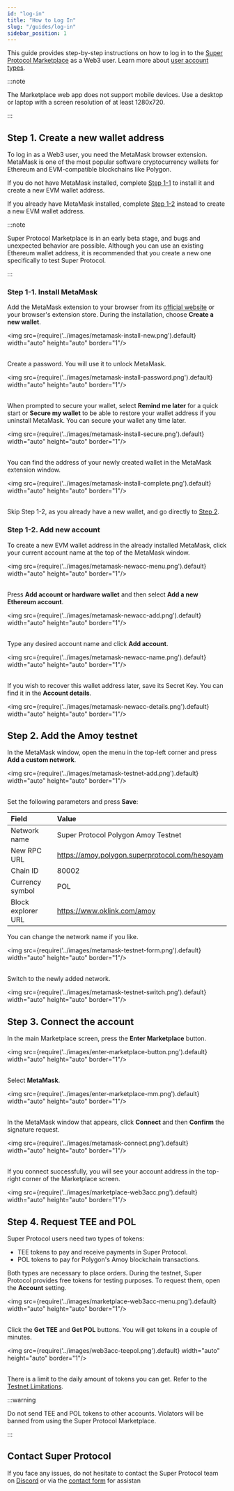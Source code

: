```yaml
---
id: "log-in"
title: "How to Log In"
slug: "/guides/log-in"
sidebar_position: 1
---
```


This guide provides step-by-step instructions on how to log in to the [Super Protocol Marketplace](https://marketplace.superprotocol.com/) as a Web3 user. Learn more about [user account types](/marketplace/account).

:::note

The Marketplace web app does not support mobile devices. Use a desktop or laptop with a screen resolution of at least 1280x720.

:::

## Step 1. Create a new wallet address

To log in as a Web3 user, you need the MetaMask browser extension. MetaMask is one of the most popular software cryptocurrency wallets for Ethereum and EVM-compatible blockchains like Polygon.

If you do not have MetaMask installed, complete [Step 1-1](/marketplace/guides/log-in#step-1-1-install-metamask) to install it and create a new EVM wallet address.

If you already have MetaMask installed, complete [Step 1-2](/marketplace/guides/log-in#step-1-2-add-new-account) instead to create a new EVM wallet address.

:::note

Super Protocol Marketplace is in an early beta stage, and bugs and unexpected behavior are possible. Although you can use an existing Ethereum wallet address, it is recommended that you create a new one specifically to test Super Protocol.

:::

### Step 1-1. Install MetaMask

Add the MetaMask extension to your browser from its [official website](https://metamask.io/) or your browser's extension store. During the installation, choose **Create a new wallet**.

<img src={require('../images/metamask-install-new.png').default} width="auto" height="auto" border="1"/>
<br/>
<br/>

Create a password. You will use it to unlock MetaMask.

<img src={require('../images/metamask-install-password.png').default} width="auto" height="auto" border="1"/>
<br/>
<br/>

When prompted to secure your wallet, select **Remind me later** for a quick start or **Secure my wallet** to be able to restore your wallet address if you uninstall MetaMask. You can secure your wallet any time later.

<img src={require('../images/metamask-install-secure.png').default} width="auto" height="auto" border="1"/>
<br/>
<br/>

You can find the address of your newly created wallet in the MetaMask extension window.

<img src={require('../images/metamask-install-complete.png').default} width="auto" height="auto" border="1"/>
<br/>
<br/>

Skip Step 1-2, as you already have a new wallet, and go directly to [Step 2](/marketplace/guides/log-in#step-2-add-the-amoy-testnet).

### Step 1-2. Add new account

To create a new EVM wallet address in the already installed MetaMask, click your current account name at the top of the MetaMask window.

<img src={require('../images/metamask-newacc-menu.png').default} width="auto" height="auto" border="1"/>
<br/>
<br/>

Press **Add account or hardware wallet** and then select **Add a new Ethereum account**.

<img src={require('../images/metamask-newacc-add.png').default} width="auto" height="auto" border="1"/>
<br/>
<br/>

Type any desired account name and click **Add account**.

<img src={require('../images/metamask-newacc-name.png').default} width="auto" height="auto" border="1"/>
<br/>
<br/>

If you wish to recover this wallet address later, save its Secret Key. You can find it in the **Account details**.

<img src={require('../images/metamask-newacc-details.png').default} width="auto" height="auto" border="1"/>
<br/>

## Step 2. Add the Amoy testnet

In the MetaMask window, open the menu in the top-left corner and press **Add a custom network**.

<img src={require('../images/metamask-testnet-add.png').default} width="auto" height="auto" border="1"/>
<br/>
<br/>

Set the following parameters and press **Save**:

| **Field** | **Value** |
| :- | :- |
| Network name | Super Protocol Polygon Amoy Testnet |
| New RPC URL | https://amoy.polygon.superprotocol.com/hesoyam |
| Chain ID | 80002 |
| Currency symbol | POL |
| Block explorer URL | https://www.oklink.com/amoy |

You can change the network name if you like.

<img src={require('../images/metamask-testnet-form.png').default} width="auto" height="auto" border="1"/>
<br/>
<br/>

Switch to the newly added network.

<img src={require('../images/metamask-testnet-switch.png').default} width="auto" height="auto" border="1"/>
<br/>

## Step 3. Connect the account

In the main Marketplace screen, press the **Enter Marketplace** button.

<img src={require('../images/enter-marketplace-button.png').default} width="auto" height="auto" border="1"/>
<br/>
<br/>

Select **MetaMask**.

<img src={require('../images/enter-marketplace-mm.png').default} width="auto" height="auto" border="1"/>
<br/>
<br/>

In the MetaMask window that appears, click **Connect** and then **Confirm** the signature request.

<img src={require('../images/metamask-connect.png').default} width="auto" height="auto" border="1"/>
<br/>
<br/>

If you connect successfully, you will see your account address in the top-right corner of the Marketplace screen.

<img src={require('../images/marketplace-web3acc.png').default} width="auto" height="auto" border="1"/>
<br/>

## Step 4. Request TEE and POL

Super Protocol users need two types of tokens:

- TEE tokens to pay and receive payments in Super Protocol.
- POL tokens to pay for Polygon's Amoy blockchain transactions.

Both types are necessary to place orders. During the testnet, Super Protocol provides free tokens for testing purposes. To request them, open the **Account** setting.

<img src={require('../images/marketplace-web3acc-menu.png').default} width="auto" height="auto" border="1"/>
<br/>
<br/>

Click the **Get TEE** and **Get POL** buttons. You will get tokens in a couple of minutes.

<img src={require('../images/web3acc-teepol.png').default} width="auto" height="auto" border="1"/>
<br/>
<br/>

There is a limit to the daily amount of tokens you can get. Refer to the [Testnet Limitations](/marketplace/limitations).

:::warning

Do not send TEE and POL tokens to other accounts. Violators will be banned from using the Super Protocol Marketplace.

:::

## Contact Super Protocol

If you face any issues, do not hesitate to contact the Super Protocol team on [Discord](https://discord.gg/superprotocol) or via the [contact form](https://superprotocol.zendesk.com/hc/en-us/requests/new) for assistan